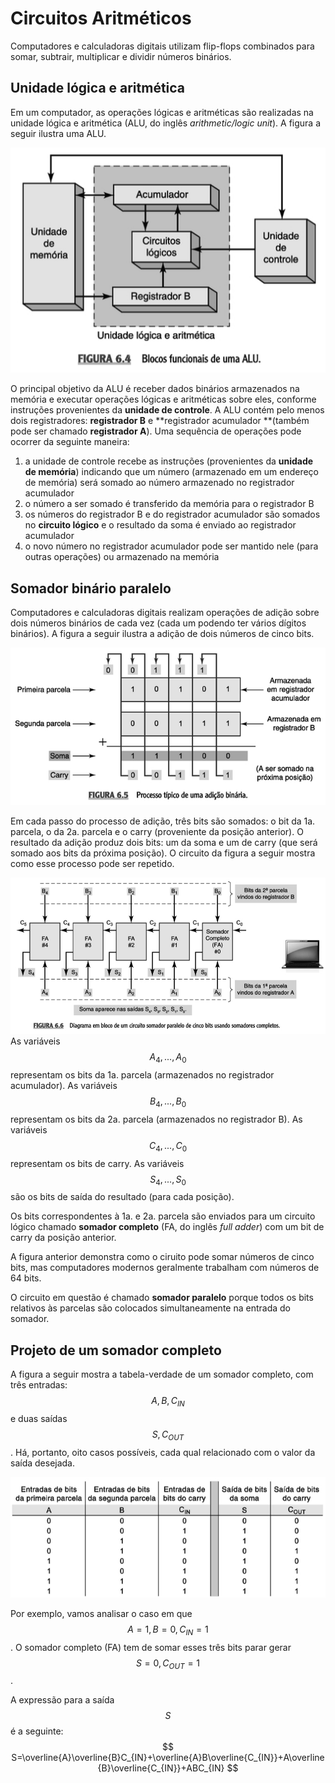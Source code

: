 # Circuitos Aritméticos

Computadores e calculadoras digitais utilizam flip-flops combinados para somar, subtrair, multiplicar e dividir números binários.

## Unidade lógica e aritmética

Em um computador, as operações lógicas e aritméticas são realizadas na unidade lógica e aritmética \(ALU, do inglês _arithmetic/logic unit_\). A figura a seguir ilustra uma ALU.

![](/assets/alu-blocos-funcionais.png)

O principal objetivo da ALU é receber dados binários armazenados na memória e executar operações lógicas e aritméticas sobre eles, conforme instruções provenientes da **unidade de controle**. A ALU contém pelo menos dois registradores: **registrador B** e **registrador acumulador **\(também pode ser chamado **registrador A**\). Uma sequência de operações pode ocorrer da seguinte maneira:

1. a unidade de controle recebe as instruções \(provenientes da **unidade de memória**\) indicando que um número \(armazenado em um endereço de memória\) será somado ao número armazenado no registrador acumulador
2. o número a ser somado é transferido da memória para o registrador B
3. os números do registrador B e do registrador acumulador são somados no **circuito lógico** e o resultado da soma é enviado ao registrador acumulador
4. o novo número no registrador acumulador pode ser mantido nele \(para outras operações\) ou armazenado na memória

## Somador binário paralelo

Computadores e calculadoras digitais realizam operações de adição sobre dois números binários de cada vez \(cada um podendo ter vários dígitos binários\). A figura a seguir ilustra a adição de dois números de cinco bits.

![](/assets/processo-adicao-binaria.png)

Em cada passo do processo de adição, três bits são somados: o bit da 1a. parcela, o da 2a. parcela e o carry \(proveniente da posição anterior\). O resultado da adição produz dois bits: um da soma e um de carry \(que será somado aos bits da próxima posição\). O circuito da figura a seguir mostra como esse processo pode ser repetido.

![](/assets/somador-paralelo-diagrama-de-blocos.png)As variáveis $$A_4, ..., A_0$$ representam os bits da 1a. parcela \(armazenados no registrador acumulador\). As variáveis $$B_4,..., B_0$$ representam os bits da 2a. parcela \(armazenados no registrador B\). As variáveis $$C_4,...,C_0$$ representam os bits de carry. As variáveis $$S_4,...,S_0$$ são os bits de saída do resultado \(para cada posição\). 

Os bits correspondentes à 1a. e 2a. parcela são enviados para um circuito lógico chamado **somador completo** \(FA, do inglês _full adder_\) com um bit de carry da posição anterior. 

A figura anterior demonstra como o ciruito pode somar números de cinco bits, mas computadores modernos geralmente trabalham com números de 64 bits.

O circuito em questão é chamado **somador paralelo** porque todos os bits relativos às parcelas são colocados simultaneamente na entrada do somador. 

## Projeto de um somador completo

A figura a seguir mostra a tabela-verdade de um somador completo, com três entradas: $$A,B,C_{IN}$$ e duas saídas $$S,C_{OUT}$$. Há, portanto, oito casos possíveis, cada qual relacionado com o valor da saída desejada.

![](/assets/somador-completo-tabela-verdade.png)

Por exemplo, vamos analisar o caso em que $$A=1,B=0,C_{IN}=1$$. O somador completo \(FA\) tem de somar esses três bits parar gerar $$S=0,C_{OUT}=1$$.

A expressão para a saída $$S$$ é a seguinte:
$$
S=\overline{A}\overline{B}C_{IN}+\overline{A}B\overline{C_{IN}}+A\overline{B}\overline{C_{IN}}+ABC_{IN}
$$






